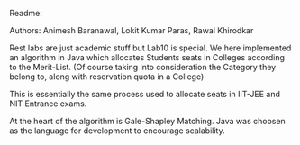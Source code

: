 Readme:

Authors:
Animesh Baranawal, Lokit Kumar Paras, Rawal Khirodkar

Rest labs are just academic stuff but Lab10 is special.
We here implemented an algorithm in Java which allocates Students seats in Colleges according to the Merit-List.
(Of course taking into consideration the Category they belong to, along with reservation quota in a College)

This is essentially the same process used to allocate seats in IIT-JEE and NIT Entrance exams.

At the heart of the algorithm is Gale-Shapley Matching.
Java was choosen as the language for development to encourage scalability.
